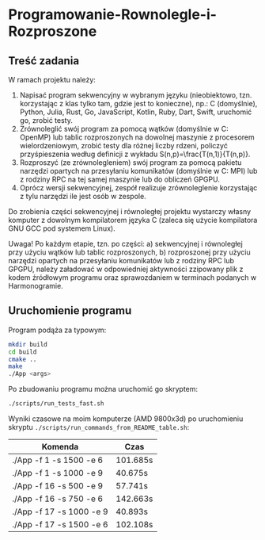 # Programowanie-Rownolegle-i-Rozproszone


## Treść zadania
W ramach projektu należy:

1. Napisać program sekwencyjny w wybranym języku (nieobiektowo, tzn. korzystając z klas tylko tam, gdzie jest to konieczne), np.: C (domyślnie), Python, Julia, Rust, Go, JavaScript, Kotlin, Ruby, Dart, Swift, uruchomić go, zrobić testy.
2. Zrównoleglić swój program za pomocą wątków (domyślnie w C: OpenMP) lub tablic rozproszonych na dowolnej maszynie z procesorem wielordzeniowym, zrobić testy dla różnej liczby rdzeni, policzyć przyśpieszenia według definicji z wykładu S(n,p)=\frac{T(n,1)}{T(n,p)}.
3. Rozproszyć (ze zrównolegleniem) swój program za pomocą pakietu narzędzi opartych na przesyłaniu komunikatów (domyślnie w C: MPI) lub z rodziny RPC na tej samej maszynie  lub do obliczeń GPGPU. 
4. Oprócz wersji sekwencyjnej, zespół realizuje zrównoleglenie korzystając z tylu narzędzi ile jest osób w zespole.

Do zrobienia części sekwencyjnej i równoległej projektu wystarczy własny komputer z dowolnym kompilatorem języka C (zaleca się użycie kompilatora GNU GCC pod systemem Linux).

Uwaga! Po każdym etapie, tzn. po części:
a) sekwencyjnej i równoległej przy użyciu wątków lub tablic rozproszonych,
b) rozproszonej przy użyciu narzędzi opartych na przesyłaniu komunikatów lub z rodziny RPC lub GPGPU,
należy załadować w odpowiedniej aktywności zzipowany plik z kodem źródłowym programu  oraz sprawozdaniem w terminach podanych w Harmonogramie.

## Uruchomienie programu
Program podąża za typowym:
```bash
mkdir build
cd build
cmake ..
make
./App <args>
```
Po zbudowaniu programu można uruchomić go skryptem:
```bash
./scripts/run_tests_fast.sh
```
Wyniki czasowe na moim komputerze (AMD 9800x3d) po uruchomieniu skryptu `./scripts/run_commands_from_README_table.sh`:

| Komenda                  | Czas     |
|--------------------------|----------|
| ./App -f 1 -s 1500 -e 6  | 101.685s |
| ./App -f 1 -s 1000 -e 9  | 40.675s  |
| ./App -f 16 -s 500 -e 9  | 57.741s  |
| ./App -f 16 -s 750 -e 6  | 142.663s |
| ./App -f 17 -s 1000 -e 9 | 40.893s  |
| ./App -f 17 -s 1500 -e 6 | 102.108s |
